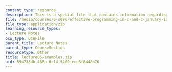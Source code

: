 ```yaml
---
content_type: resource
description: This is a special file that contains information regarding lecture 6.
file: /media/courses/6-s096-effective-programming-in-c-and-c-january-iap-2014/594738db468a0c145409ece8f8448b76_lecture06-examples.zip
file_type: application/zip
learning_resource_types:
- Lecture Notes
ocw_type: OCWFile
parent_title: Lecture Notes
parent_type: CourseSection
resourcetype: Other
title: lecture06-examples.zip
uid: 594738db-468a-0c14-5409-ece8f8448b76
---
```

